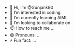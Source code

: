 - 👋 Hi, I’m @Gunjank90
- 👀 I’m interested in coding
- 🌱 I’m currently learning AIML
- 💞️ I’m looking to collaborate on 
- 📫 How to reach me ...
- 😄 Pronouns: ...
- ⚡ Fun fact: ...

<!---
Gunjank90/Gunjank90 is a ✨ special ✨ repository because its `README.md` (this file) appears on your GitHub profile.
You can click the Preview link to take a look at your changes.
--->
